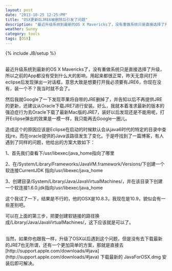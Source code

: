 ```yaml
---
layout: post
date: "2013-10-25 12:25:PM"
title: "OSX更新后JRE6被删除后引发了问题"
description: "最近升级系统到最新的OS X Mavericks了，没有重做系统只是直接选择了升级，所以之前的App都没有受到什么大的影响，用起来都很正常，昨天无意间打开eclipse后发现弹出一对话框，意思大致是想要打开我必须要有JRE6，你现在没有，装一个不？我当时就不会了。"
weather: Sunny
category: tools
tags: [OSX]
---
```

{% include JB/setup %}

<br>
最近升级系统到最新的OS X Mavericks了，没有重做系统只是直接选择了升级，所以之前的App都没有受到什么大的影响，用起来都很正常，昨天无意间打开eclipse后发现弹出一对话框，意思大致是想要打开我必须要有JRE6，你现在没有，装一个不？我当时就不会了。

然后我就Google了一下发现苹果将自带的JRE删掉了，并告知以后不再提供JRE的更新，还建议从Oracle下载JRE7进行安装。好么，我就本着准求最新的版本的强迫症行为去Oracle下载了最新Mac版的JRE7，装好以后发现还是不能用呢，打开Eclipse弹出的效果是一模一样，我只能再去Google一圈儿。

造成这个的原因应该是Eclipse在启动的时候默认会从java6时代的特定的目录中查找jre，而在oracle提供的Java该路径发生了变化。于是呼找到了一篇博客，有人遇到了同样的问题，他给出的方案大致如下：

1、首先我们查看下/usr/libexec/java_home指向了哪里

2、在/System/Library/Frameworks/JavaVM.framework/Versions/下创建一个软连接CurrentJDK 指向/usr/libexec/java_home

3、创建目录/System/Library/Java/JavaVirtualMachines/，并在该目录下创建一个软连接1.6.0.jdk指向/usr/libexec/java_home

这个我试了一下，结果是不行的，他的OSX是10.8.3，我现在是10.9，貌似会有一些差别吧。

可以在上面的第三步，把要创建软链接的路径换成/Library/Java/JavaVirtualMachines/，这下应该就是可以了。

<br>
当然，如果你也跟我一样，升级了OSX以后遇到这个问题，但是没有去下载最新的JRE7也无所谓，还有一个更加简单的方案，那就是直接去[http://support.apple.com/downloads/#java](http://support.apple.com/downloads/#java) 下载最新的 JavaForOSX.dmg 安装后即可解决。
